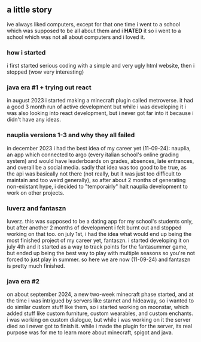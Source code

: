 ## a little story
ive always liked computers, except for that one time i went to a school which was supposed to be all about them and i **HATED** it so i went to a school which was not all about computers and i loved it.

### how i started
i first started serious coding with a simple and very ugly html website, then i stopped (wow very interesting)

### java era #1 + trying out react
in august 2023 i started making a minecraft plugin called metroverse. it had a good 3 month run of active development but while i was developing it i was also looking into react development, but i never got far into it because i didn't have any ideas.

### nauplia versions 1-3 and why they all failed
in december 2023 i had the best idea of my career yet (11-09-24): nauplia, an app which connected to argo (every italian school's online grading system) and would have leaderboards on grades, absences, late entrances, and overall be a social media. sadly that idea was too good to be true, as the api was basically not there (not really, but it was just too difficult to maintain and too weird generally), so after about 2 months of generating non-existant hype, i decided to "temporairly" halt nauplia development to work on other projects.

### luverz and fantaszn
luverz. this was supposed to be a dating app for my school's students only, but after another 2 months of development i felt burnt out and stopped working on that too. on july 1st, i had the idea what would end up being the most finished project of my career yet, fantaszn. i started developing it on july 4th and it started as a way to track points for the fantasummer game, but ended up being the best way to play with multiple seasons so you're not forced to just play in summer. so here we are now (11-09-24) and fantaszn is pretty much finished.

### java era #2
on about september 2024, a new two-week minecraft phase started, and at the time i was intrigued by servers like starnet and hideaway, so i wanted to do similar custom stuff like them, so i started working on moonstar, which added stuff like custom furniture, custom wearables, and custom enchants. i was working on custom dialogue, but while i was working on it the server died so i never got to finish it. while i made the plugin for the server, its real purpose was for me to learn more about minecraft, spigot and java.
